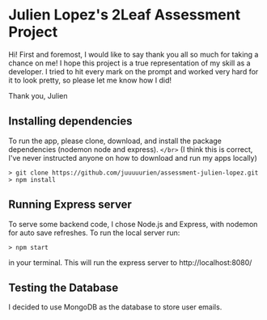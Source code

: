 # Julien Lopez's 2Leaf Assessment Project

Hi! First and foremost, I would like to say thank you all so much for taking a chance on me!
I hope this project is a true representation of my skill as a developer. I tried to hit every mark on
the prompt and worked very hard for it to look pretty, so please let me know how I did!

Thank you,
Julien

## Installing dependencies

To run the app, please clone, download, and install the package dependencies (nodemon node and express).
`</br>`
(I think this is correct, I've never instructed anyone on how to download and run my apps locally)

    > git clone https://github.com/juuuuurien/assessment-julien-lopez.git
    > npm install

## Running Express server

To serve some backend code, I chose Node.js and Express, with nodemon for auto save refreshes. To run the local server run:

    > npm start

in your terminal. This will run the express server to http://localhost:8080/

## Testing the Database

I decided to use MongoDB as the database to store user emails.
